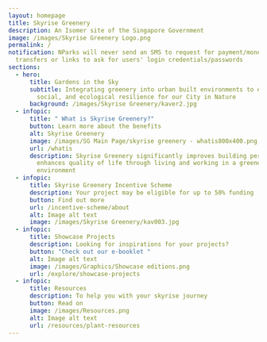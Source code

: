 ```yaml
---
layout: homepage
title: Skyrise Greenery
description: An Isomer site of the Singapore Government
image: /images/Skyrise Greenery Logo.png
permalink: /
notification: NParks will never send an SMS to request for payment/money
  transfers or links to ask for users' login credentials/passwords
sections:
  - hero:
      title: Gardens in the Sky
      subtitle: Integrating greenery into urban built environments to enhance climate,
        social, and ecological resilience for our City in Nature
      background: /images/Skyrise Greenery/kaver2.jpg
  - infopic:
      title: " What is Skyrise Greenery?"
      button: Learn more about the benefits
      alt: Skyrise Greenery
      image: /images/SG Main Page/skyrise greenery - whatis800x400.png
      url: /whatis
      description: Skyrise Greenery significantly improves building performance and
        enhances quality of life through living and working in a greener
        environment
  - infopic:
      title: Skyrise Greenery Incentive Scheme
      description: Your project may be eligible for up to 50% funding
      button: Find out more
      url: /incentive-scheme/about
      alt: Image alt text
      image: /images/Skyrise Greenery/kav003.jpg
  - infopic:
      title: Showcase Projects
      description: Looking for inspirations for your projects?
      button: "Check out our e-booklet "
      alt: Image alt text
      image: /images/Graphics/Showcase editions.png
      url: /explore/showcase-projects
  - infopic:
      title: Resources
      description: To help you with your skyrise journey
      button: Read on
      image: /images/Resources.png
      alt: Image alt text
      url: /resources/plant-resources
---
```

